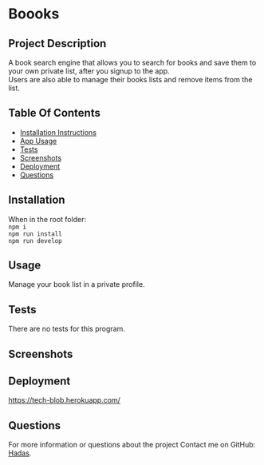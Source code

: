 # Boooks

## Project Description

A book search engine that allows you to search for books and save them to your own private list, after you signup to the app.  
Users are also able to manage their books lists and remove items from the list.

## Table Of Contents

- [Installation Instructions](#installation)
- [App Usage](#usage)
- [Tests](#tests)
- [Screenshots](#screenshots)
- [Deployment](#deployment)
- [Questions](#questions)

## Installation

When in the root folder:  
`npm i`  
`npm run install`  
`npm run develop`

## Usage

Manage your book list in a private profile.

## Tests

There are no tests for this program.

## Screenshots

## Deployment

https://tech-blob.herokuapp.com/

## Questions

For more information or questions about the project
Contact me on GitHub: [Hadas](https://github.com/hadasss/).
